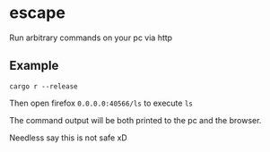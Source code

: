 # escape

Run arbitrary commands on your pc via http

## Example 

`cargo r --release`

Then open firefox `0.0.0.0:40566/ls` to execute `ls`

The command output will be both printed to the pc and the browser.

Needless say this is not safe xD
